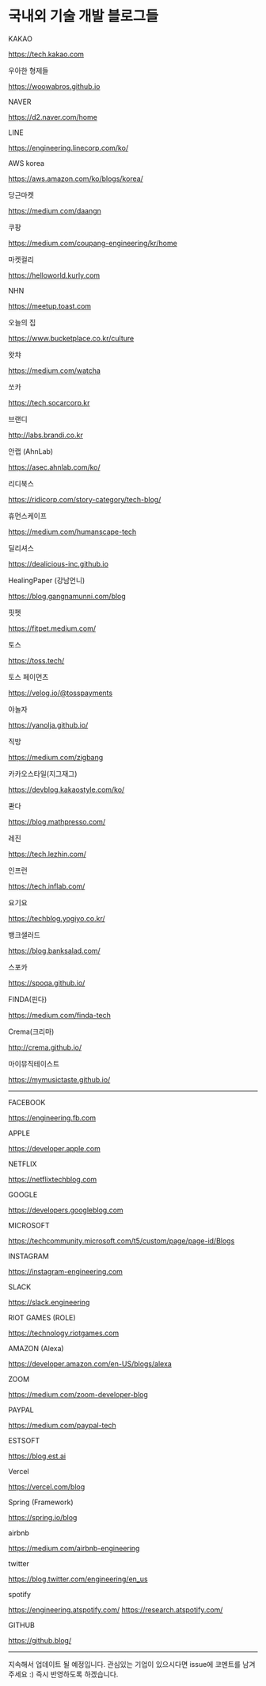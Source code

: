 
# 국내외 기술 개발 블로그들


KAKAO

https://tech.kakao.com

우아한 형제들

https://woowabros.github.io

NAVER

https://d2.naver.com/home

LINE

https://engineering.linecorp.com/ko/

AWS korea

https://aws.amazon.com/ko/blogs/korea/

당근마켓

https://medium.com/daangn

쿠팡

https://medium.com/coupang-engineering/kr/home

마켓컬리

https://helloworld.kurly.com

NHN

https://meetup.toast.com

오늘의 집

https://www.bucketplace.co.kr/culture

왓챠

https://medium.com/watcha

쏘카

https://tech.socarcorp.kr

브랜디

http://labs.brandi.co.kr

안랩 (AhnLab)

https://asec.ahnlab.com/ko/

리디북스

https://ridicorp.com/story-category/tech-blog/

휴먼스케이프

https://medium.com/humanscape-tech

딜리셔스

https://dealicious-inc.github.io

HealingPaper (강남언니)

https://blog.gangnamunni.com/blog

핏펫

https://fitpet.medium.com/

토스

https://toss.tech/

토스 페이먼츠

https://velog.io/@tosspayments

야놀자

https://yanolja.github.io/

직방

https://medium.com/zigbang

카카오스타일(지그재그)

https://devblog.kakaostyle.com/ko/

콴다

https://blog.mathpresso.com/

레진

https://tech.lezhin.com/

인프런

https://tech.inflab.com/

요기요

https://techblog.yogiyo.co.kr/

뱅크샐러드

https://blog.banksalad.com/

스포카

https://spoqa.github.io/

FINDA(핀다)

https://medium.com/finda-tech

Crema(크리마)

http://crema.github.io/

마이뮤직테이스트

https://mymusictaste.github.io/

--------

FACEBOOK

https://engineering.fb.com

APPLE

https://developer.apple.com

NETFLIX

https://netflixtechblog.com

GOOGLE

https://developers.googleblog.com

MICROSOFT

https://techcommunity.microsoft.com/t5/custom/page/page-id/Blogs

INSTAGRAM

https://instagram-engineering.com

SLACK

https://slack.engineering

RIOT GAMES (ROLE)

https://technology.riotgames.com

AMAZON (Alexa)

https://developer.amazon.com/en-US/blogs/alexa

ZOOM

https://medium.com/zoom-developer-blog

PAYPAL

https://medium.com/paypal-tech

ESTSOFT

https://blog.est.ai

Vercel

https://vercel.com/blog

Spring (Framework)

https://spring.io/blog

airbnb

https://medium.com/airbnb-engineering

twitter

https://blog.twitter.com/engineering/en_us

spotify

https://engineering.atspotify.com/
https://research.atspotify.com/

GITHUB

https://github.blog/

----------

지속해서 업데이트 될 예정입니다.
관심있는 기업이 있으시다면 issue에 코멘트를 남겨주세요 :)
즉시 반영하도록 하겠습니다.
